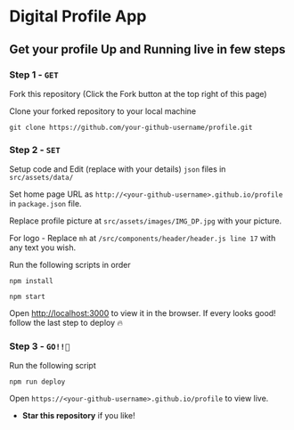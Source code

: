 # Digital Profile App



## Get your profile Up and Running live in few steps

### Step 1 - `GET`
Fork this repository (Click the Fork button at the top right of this page)

Clone your forked repository to your local machine
```
git clone https://github.com/your-github-username/profile.git
```

### Step 2 - `SET`
Setup code and Edit (replace with your details) `json` files in `src/assets/data/`

Set home page URL as `http://<your-github-username>.github.io/profile` in `package.json` file.

Replace profile picture at `src/assets/images/IMG_DP.jpg` with your picture.

For logo - Replace `mh` at `/src/components/header/header.js line 17`  with any text you wish.

Run the following scripts in order
```
npm install
```
```
npm start
```
Open [http://localhost:3000](http://localhost:3000) to view it in the browser.
If every looks good! follow the last step to deploy 🔥


### Step 3 - `GO!!🎉`

Run the following script
```
npm run deploy
```


Open `https://<your-github-username>.github.io/profile` to view live.

* __Star this repository__ if you like!


